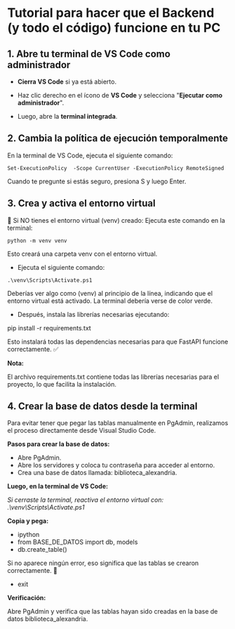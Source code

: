 # Tutorial para hacer que el Backend (y todo el código) funcione en tu PC

 
## 1. Abre tu terminal de VS Code como administrador

-  **Cierra VS Code** si ya está abierto.

- Haz clic derecho en el ícono de **VS Code** y selecciona "**Ejecutar como administrador**".

- Luego, abre la **terminal integrada**.

## 2. Cambia la política de ejecución temporalmente

En la terminal de VS Code, ejecuta el siguiente comando:
```
Set-ExecutionPolicy  -Scope CurrentUser -ExecutionPolicy RemoteSigned
```
Cuando te pregunte si estás seguro, presiona S y luego Enter.

  
## 3. Crea y activa el entorno virtual

🔹 Si NO tienes el entorno virtual (venv) creado:
Ejecuta este comando en la terminal:
```
python -m venv venv
```
Esto creará una carpeta venv con el entorno virtual.

- Ejecuta el siguiente comando:
```
.\venv\Scripts\Activate.ps1
```
Deberías ver algo como (venv) al principio de la línea, indicando que el entorno virtual está activado. La terminal debería verse de color verde.

- Después, instala las librerías necesarias ejecutando:

pip install -r requirements.txt

Esto instalará todas las dependencias necesarias para que FastAPI funcione correctamente. ✅

**Nota:**

El archivo requirements.txt contiene todas las librerías necesarias para el proyecto, lo que facilita la instalación.

## 4. Crear la base de datos desde la terminal

Para evitar tener que pegar las tablas manualmente en PgAdmin, realizamos el proceso directamente desde Visual Studio Code.


**Pasos para crear la base de datos:**

- Abre PgAdmin.
- Abre los servidores y coloca tu contraseña para acceder al entorno.
- Crea una base de datos llamada: biblioteca_alexandria.

**Luego, en la terminal de VS Code:**

*Si cerraste la terminal, reactiva el entorno virtual con:
.\venv\Scripts\Activate.ps1*

  **Copia y pega:** 

- ipython
- from BASE_DE_DATOS import db, models
- db.create_table()

Si no aparece ningún error, eso significa que las tablas se crearon correctamente. 🎉
- exit

**Verificación:**

Abre PgAdmin y verifica que las tablas hayan sido creadas en la base de datos biblioteca_alexandria.
